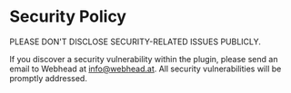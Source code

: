# Security Policy

PLEASE DON'T DISCLOSE SECURITY-RELATED ISSUES PUBLICLY.

If you discover a security vulnerability within the plugin, please send an email to Webhead at info@webhead.at. All security vulnerabilities will be promptly addressed.
